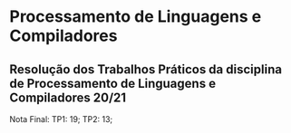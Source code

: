 # Processamento de Linguagens e Compiladores

## Resolução dos Trabalhos Práticos da disciplina de Processamento de Linguagens e Compiladores 20/21

Nota Final: TP1: 19; TP2: 13;

